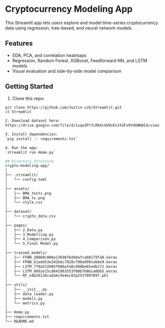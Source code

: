 # Cryptocurrency Modeling App

This Streamlit app lets users explore and model time-series cryptocurrency data using regression, tree-based, and neural network models.

## Features
- EDA, PCA, and correlation heatmaps
- Regression, Random Forest, XGBoost, Feedforward NN, and LSTM models
- Visual evaluation and side-by-side model comparison

## Getting Started

1. Clone this repo:
```bash
git clone https://github.com/Justin-czk/Streamlit.git
cd Streamlit

2. Download dataset here:
https://drive.google.com/file/d/1sqo2Pt7LRK4cUU9sEnJtGFx9YdGNKWI4/view?usp=sharing

3. Install dependencies:
`pip install -r requirements.txt`

4. Run the app:
`streamlit run Home.py`

## Directory Structure
crypto-modeling-app/
│
├── .streamlit/
│   └── config.toml
│
├── assets/
│   ├── BMA_tests.png
│   ├── BMA_ts.png
│   └── style.css
│
├── dataset/
│   └── crypto_data.csv
│
├── pages/
│   ├── 2_Data.py
│   ├── 3_Modelling.py
│   ├── 4_Comparison.py
│   └── 5_Final Model.py
│
├── trained_models/
│   ├── FFNN_30860c006e13696fbd4dafcab8179fa0.keras
│   ├── FFNN_b1eeb53e342bdc7828c708a099ceb6e9.keras
│   ├── LSTM_770a532605f086afa8cd98be65edb172.keras
│   ├── LSTM_8662e15cd642d63553f08b7b8bca0bb5.keras
│   └── RF_e4b26126cadabc9e4ec83a253709789f.pkl
│
├── utils/
│   ├── __init__.py
│   ├── data_loader.py
│   ├── models.py
│   └── metrics.py
│
├── Home.py
├── requirements.txt
└── README.md
